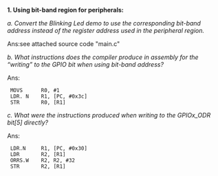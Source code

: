 **1. Using bit-band region for peripherals:**

*a. Convert the Blinking Led demo to use the corresponding bit-band address instead of the register address used in the peripheral region.*

Ans:see attached source code "main.c"

*b. What instructions does the compiler produce in assembly for the “writing” to the GPIO bit when using bit-band address?*

Ans: 

     MOVS      R0, #1
     LDR. N    R1, [PC, #0x3c]
     STR       R0, [R1]

*c. What were the instructions produced when writing to the GPIOx_ODR bit[5] directly?*

Ans:

     LDR.N     R1, [PC, #0x30]
     LDR       R2, [R1]
     ORRS.W    R2, R2, #32
     STR       R2, [R1]
